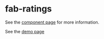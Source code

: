 fab-ratings
=============
See the [component page](http://locomuco.github.io/fab-ratings) for more information.

See the [demo page](http://locomuco.github.io/fab-ratings/demo)
